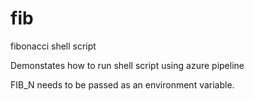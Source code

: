 # fib
fibonacci shell script

Demonstates how to run shell script using azure pipeline

FIB_N needs to be passed as an environment variable.

